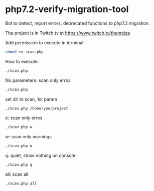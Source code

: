 # php7.2-verify-migration-tool
Bot to detect, report errors, deprecated functions to php7.2 migration.

The project is in Twitch.tv at https://www.twitch.tv/themoiza

Add permission to execute in terminal:
```sh
chmod +x scan.php
```
How to execute:
```sh
./scan.php
```

No parameters: scan only erros
```sh
./scan.php
```

set dir to scan, 1st param
```sh
./scan.php /home/yourproject
```

e: scan only erros
```sh
./scan.php w
```

w: scan only warnings
```sh
./scan.php w
```

q: quiet, show nothing on console
```sh
./scan.php q
```

all: scan all
```sh
./scan.php all
```
